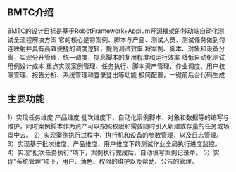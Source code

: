 ## BMTC介绍
BMTC的设计目标是基于RobotFramework+Appium开源框架的移动端自动化测试全流程解决方案
它的核心是将案例、脚本与产品、测试人员、测试任务做到勾连映射并具有高效便捷的调度逻辑，提高测试效率
将案例、脚本、对象和设备分离，实现分开管理，统一调度，提高脚本的复用程度和运行效率
降低自动化测试用例设计成本
重点实现案例管理、任务执行、脚本资产管理、作业调度、用户权限管理、报告分析、系统管理和登录登出等功能
极简配置，一键前后台代码生成
## 主要功能
1）实现任务维度 产品维度 批次维度下，自动化案例脚本、对象和数据等的编写与维护，同时案例脚本作为资产可以按照权限和需要随时引入新建或存量的任务或场景中去。
2）实现案例执行过程中，执行机和设备的参数管理，以及日志管理。
3）实现基于批次维度、产品维度、用户维度下的测试作业全局执行进度监控。
4）实现“批次任务执行”项下，案例执行完成后，自动填写案例记录单。
5）实现“系统管理”项下，用户、角色、权限的维护以及帮助、公告的管理。
